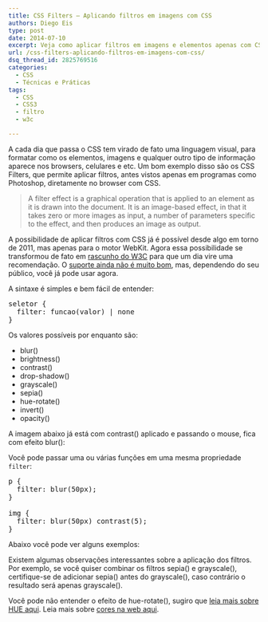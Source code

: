 ```yaml
---
title: CSS Filters – Aplicando filtros em imagens com CSS
authors: Diego Eis
type: post
date: 2014-07-10
excerpt: Veja como aplicar filtros em imagens e elementos apenas com CSS.
url: /css-filters-aplicando-filtros-em-imagens-com-css/
dsq_thread_id: 2825769516
categories:
  - CSS
  - Técnicas e Práticas
tags:
  - CSS
  - CSS3
  - filtro
  - w3c

---
```

A cada dia que passa o CSS tem virado de fato uma linguagem visual, para formatar como os elementos, imagens e qualquer outro tipo de informação aparece nos browsers, celulares e etc. Um bom exemplo disso são os CSS Filters, que permite aplicar filtros, antes vistos apenas em programas como Photoshop, diretamente no browser com CSS.

> A filter effect is a graphical operation that is applied to an element as it is drawn into the document. It is an image-based effect, in that it takes zero or more images as input, a number of parameters specific to the effect, and then produces an image as output.

A possibilidade de aplicar filtros com CSS já é possível desde algo em torno de 2011, mas apenas para o motor WebKit. Agora essa possibilidade se transformou de fato em [rascunho do W3C][1] para que um dia vire uma recomendação. O [suporte ainda não é muito bom][2], mas, dependendo do seu público, você já pode usar agora. 

A sintaxe é simples e bem fácil de entender:

<pre class="lang-css">seletor {
  filter: funcao(valor) | none
}
</pre>

Os valores possíveis por enquanto são:

  * blur()
  * brightness()
  * contrast()
  * drop-shadow()
  * grayscale()
  * sepia()
  * hue-rotate()
  * invert()
  * opacity()

A imagem abaixo já está com contrast() aplicado e passando o mouse, fica com efeito blur():
  


Você pode passar uma ou várias funções em uma mesma propriedade `filter`:

<pre class="lang-css">p {
  filter: blur(50px);
}

img {
  filter: blur(50px) contrast(5);
}
</pre>

Abaixo você pode ver alguns exemplos:
  


Existem algumas observações interessantes sobre a aplicação dos filtros. Por exemplo, se você quiser combinar os filtros sepia() e grayscale(), certifique-se de adicionar sepia() antes do grayscale(), caso contrário o resultado será apenas grayscale(). 

Você pode não entender o efeito de hue-rotate(), sugiro que [leia mais sobre HUE aqui][3]. Leia mais sobre [cores na web aqui][4].

 [1]: http://www.w3.org/TR/filter-effects/
 [2]: http://caniuse.com/#feat=css-filters
 [3]: http://en.wikipedia.org/wiki/Hue
 [4]: http://tableless.com.br/sobre-cor-e-webdesign/